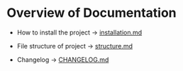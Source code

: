 # Overview of Documentation

- How to install the project -> [installation.md](installation.md)
- File structure of project -> [structure.md](structure.md)

- Changelog -> [CHANGELOG.md](CHANGELOG.md)
